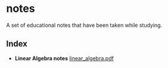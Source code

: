 # notes
A set of educational notes that have been taken while studying.

## Index

- **Linear Algebra notes** [linear_algebra.pdf](linear_algebra.pdf)
